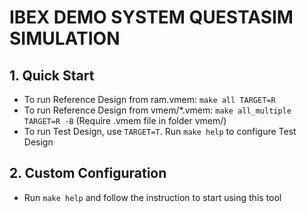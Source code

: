 # IBEX DEMO SYSTEM QUESTASIM SIMULATION

## 1. Quick Start

- To run Reference Design from ram.vmem: `make all TARGET=R`
- To run Reference Design from vmem/*.vmem: `make all_multiple TARGET=R -B` (Require .vmem file in folder vmem/)
- To run Test Design, use `TARGET=T`. Run `make help` to configure Test Design

## 2. Custom Configuration

- Run `make help` and follow the instruction to start using this tool
